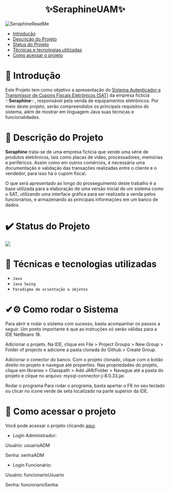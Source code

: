 ﻿<h1 align="center">✨SeraphineUAM✨</h1> 
 
![SeraphineReadMe](https://user-images.githubusercontent.com/105549948/170838957-35849cc3-ed48-443b-9c5a-2c7578ace30b.png)

* [Introdução](#Introdução)
* [Descrição do Projeto](#descrição-do-projeto)
* [Status do Projeto](#status-do-projeto)
* [Técnicas e tecnologias utilizadas](#técnicas-e-tecnologias-utilizadas)
* [Como acessar o projeto](#como-acessar-o-projeto)

# 📘 Introdução
  Este Projeto tem como objetivo a apresentação do [Sistema Autenticador e Transmissor de Cupons Fiscais Eletrônicos (SAT)](https://portal.fazenda.sp.gov.br/servicos/sat) da empresa fictícia ✨**Seraphine**✨, responsável pela venda de equipamentos eletrônicos. Por meio deste projeto, serão compreendidos os principais requisitos do sistema, além de mostrar em linguagem Java suas técnicas e funcionalidades.

# 📖 Descrição do Projeto
  **Seraphine** trata-se de uma empresa fictícia que vende uma série de produtos eletrônicos, tais como placas de vídeo, processadores, memórias e periféricos. Assim como em outros comércios, é necessária uma documentação e validação das transações realizadas entre o cliente e o vendedor, para isso há o cupom fiscal.
<p>O que será apresentado ao longo do prosseguimento deste trabalho é a base utilizada para a elaboração de uma versão inicial de um sistema como o SAT, utilizando uma interface gráfica para ser realizada a venda pelos funcionários, e armazenando as principais informações em um banco de dados.


# ✔️ Status do Projeto
<img src="http://img.shields.io/static/v1?label=STATUS&message=EM%20DESENVOLVIMENTO&color=GREEN&style=for-the-badge"/>
</p>

# 🤖 Técnicas e tecnologias utilizadas

- ``Java``
- ``Java Swing``
- ``Paradigma de orientação a objetos``

# ✔⚙️ Como rodar o Sistema
Para abrir e rodar o sistema com sucesso, basta acompanhar os passos a seguir. Um ponto importante é que as instruções só serão válidas para a IDE NetBeans 18.

Adicionar o projeto.
	Na IDE, clique em File > Project Groups > New Group > Folder of projects e adicione a pasta clonada do Github.> Create Group.

Adicionar o conector do banco.
	Com o projeto clonado, clique com o botão direito no projeto e navegue até properties.
	Nas propriedades do projeto, clique em libraries > Classpath > Add JAR/Folder > Navegue até a pasta do projeto e clique no arquivo: mysql-connector-j-8.0.33.jar.

Rodar o programa
Para rodar o programa, basta apertar o F6 no seu teclado ou clicar no ícone verde de seta localizado na parte superior da IDE.


# 📁 Como acessar o projeto
Você pode acessar o projeto clicando [aqui](https://github.com/RaphaelRapisardi2003/SeraphineUAM/tree/main/Projeto/SeraphineUAM).
* Login Administrador:
<p> Usuário: usuarioADM
<p> Senha: senhaADM
 
* Login Funcionário:
<p> Usuário: funcionarioUsuario
<p> Senha: funcionarioSenha
